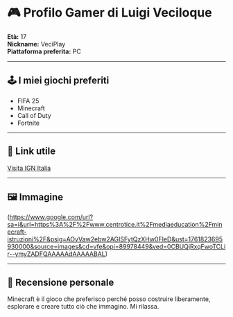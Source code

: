 # 🎮 Profilo Gamer di Luigi Veciloque

**Età:** 17   
**Nickname:** VeciPlay  
**Piattaforma preferita:** PC

---

## 🕹️ I miei giochi preferiti
- FIFA 25
- Minecraft
- Call of Duty
- Fortnite

---

## 🔗 Link utile
[Visita IGN Italia](https://it.ign.com/)

---

## 🖼️ Immagine
(https://www.google.com/url?sa=i&url=https%3A%2F%2Fwww.centrotice.it%2Fmediaeducation%2Fminecraft-istruzioni%2F&psig=AOvVaw2ebw2AGISFytQzXHw0FIeD&ust=1761823695930000&source=images&cd=vfe&opi=89978449&ved=0CBUQjRxqFwoTCLir--ymyZADFQAAAAAdAAAAABAL)

---

## 📝 Recensione personale
Minecraft è il gioco che preferisco perché posso costruire liberamente, esplorare e creare tutto ciò che immagino. Mi rilassa.

